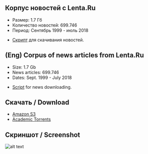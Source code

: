 ## Корпус новостей с Lenta.Ru 

* Размер: 1.7 Гб
* Количество новостей: 699.746
* Период: Сентябрь 1999 - июль 2018

+ [Скрипт](../master/download_lenta.py) для скачивания новостей.

## (Eng) Corpus of news articles from Lenta.Ru
* Size: 1.7 Gb
* News articles: 699.746
* Dates: Sept. 1999 - July 2018

+ [Script](../master/download_lenta.py) for news downloading.


## Скачать / Download

* [Amazon S3](https://s3-us-west-2.amazonaws.com/lenta-news-dataset/news_lenta.csv)
* [Academic Torrents](http://academictorrents.com/details/cfc4ba252fe56176d9db31b0609f0ece6a389b09)

## Скриншот / Screenshot

![alt text](https://s3-us-west-2.amazonaws.com/lenta-news-dataset/screenshot.png "Logo Title Text 1")
